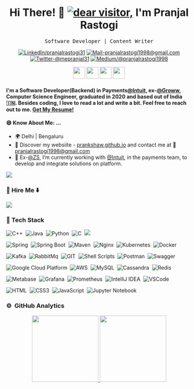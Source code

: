 <h1 align='center'> Hi There! 👋 <a href="#"><img src="https://visitor-badge.glitch.me/badge?page_id=prankshaw.prankshaw" alt="dear visitor,"></a> I'm Pranjal Rastogi</h1>
<p align='center'> <samp>Software Developer |  Content Writer</samp></p>

<div align="center">
  
<a href="https://www.linkedin.com/in/pranjalrastogi31" target="_blank"><img src="https://img.shields.io/badge/LinkedIn-%230077B5.svg?&style=for-the-badge&logo=linkedin&logoColor=white" alt="LinkedIn/pranjalrastogi31"></a>
<a href="mailto:pranjalrastogi1998@gmail.com" target="_blank"><img src="https://img.shields.io/badge/Mail_Me-c14438?style=for-the-badge&logo=Gmail&logoColor=white" alt="Mail-pranjalrastogi1998@gmail.com"></a>
<a href="https://twitter.com/mepranjal31" target="_blank"><img src="https://img.shields.io/badge/Twitter-1ca0f1?style=for-the-badge&labelColor=1ca0f1&logo=twitter&logoColor=white" alt="Twitter-@mepranjal31"></a>
<a href="https://medium.com/@pranjalrastogi1998" target="_blank"><img src="https://img.shields.io/badge/Medium-03a57a?style=for-the-badge&labelColor=000000&logo=Medium" alt="Medium/@pranjalrastogi1998"></a>

<a href="https://www.facebook.com/pranjal.rastogi.5" target="_blank" rel="noreferrer"><img src="https://raw.githubusercontent.com/danielcranney/readme-generator/main/public/icons/socials/facebook.svg" width="32" height="32" /></a>
<a href="https://www.github.com/prankshaw" target="_blank" rel="noreferrer"><img src="https://raw.githubusercontent.com/danielcranney/readme-generator/main/public/icons/socials/github-dark.svg" width="32" height="32" /></a>
<a href="https://www.dev.to/prankshaw" target="_blank" rel="noreferrer"><img src="https://raw.githubusercontent.com/danielcranney/readme-generator/main/public/icons/socials/devdotto-dark.svg" width="32" height="32" /></a>
<a href="https://stackoverflow.com/users/story/7413611?view=Timeline" target="_blank" rel="noreferrer"><img src="https://raw.githubusercontent.com/danielcranney/readme-generator/main/public/icons/socials/stackoverflow.svg" width="32" height="32" /></a>
</div>


#### I'm a Software Developer(Backend) in Payments[@Intuit](https://www.intuit.com/in/), ex-[@Groww](https://groww.in/), Computer Science Engineer, graduated in 2020 and based out of India🇮🇳. Besides coding, I love to read a lot and write a bit. Feel free to reach out to me. [Get My Resume!](https://www.dropbox.com/s/a82jo1a70ks27el/Pranjal%20Rastogi%20Resume.pdf?dl=0)

#### 😄 Know About Me: ...
*   🌍  Delhi | Bengaluru
* 🔖 Discover my websiite - [prankshaw.github.io](https://prankshaw.github.io/) and contact me at 📨 [pranjalrastogi1998@gmail.com](mailto:pranjalrastogi1998@gmail.com)<br/>
* 🌱 Ex-[@ZS](https://github.com/ZS), I’m currently working with [@Intuit](https://www.intuit.com/in/), in the payments team, to develop and integrate solutions on platform.

<a href="https://www.twitter.com/mepranjal31" target="_blank" rel="noreferrer"><img
                  src="https://img.shields.io/twitter/follow/mepranjal31?logo=twitter&style=for-the-badge&color=0891b2&labelColor=1c1917"/></a>
                  

### 💼 Hire Me ⬇️
<a href = "https://www.dropbox.com/s/a82jo1a70ks27el/Pranjal%20Rastogi%20Resume.pdf?dl=0" target="_blank"><img src = "https://img.shields.io/badge/RESUME-Pranjal%20Rastogi-blueviolet?style=for-the-badge" /></a>


### 🔭 Tech Stack
![C++](https://img.shields.io/badge/C%2B%2B-00599C?style=for-the-badge&logo=c%2B%2B&logoColor=white)&nbsp;
![Java](https://img.shields.io/badge/Java-ED8B00?style=for-the-badge&logo=java&logoColor=white)&nbsp;
![Python](https://img.shields.io/badge/Python-3776AB?style=for-the-badge&logo=python&logoColor=white)&nbsp;
![C](https://img.shields.io/badge/C-00599C?style=for-the-badge&logo=c&logoColor=white)&nbsp;
<img src="https://img.shields.io/badge/OpenJDK-ED8B00?style=for-the-badge&logo=openjdk&logoColor=white" />

![Spring](https://img.shields.io/badge/Spring-3DDC84?style=for-the-badge&logo=spring&logoColor=white)&nbsp;
![Spring Boot](https://img.shields.io/badge/Spring_Boot-F2F4F9?style=for-the-badge&logo=spring-boot)&nbsp;
![Maven](https://img.shields.io/badge/apache_maven-C71A36?style=for-the-badge&logo=apachemaven&logoColor=white)&nbsp;
![Nginx](https://img.shields.io/badge/Nginx-009639?style=for-the-badge&logo=nginx&logoColor=white)&nbsp;
![Kubernetes](https://img.shields.io/badge/kubernetes-326ce5.svg?&style=for-the-badge&logo=kubernetes&logoColor=white)&nbsp;
![Docker](https://img.shields.io/badge/Docker-2CA5E0?style=for-the-badge&logo=docker&logoColor=white)&nbsp;

![Kafka](https://img.shields.io/badge/Apache_Kafka-231F20?style=for-the-badge&logo=apache-kafka&logoColor=white)&nbsp;
![RabbitMq](https://img.shields.io/badge/rabbitmq-%23FF6600.svg?&style=for-the-badge&logo=rabbitmq&logoColor=white)&nbsp;
![GIT](https://img.shields.io/badge/GIT-E44C30?style=for-the-badge&logo=git&logoColor=white)&nbsp;
![Shell Scripts](https://img.shields.io/badge/Shell_Script-121011?style=for-the-badge&logo=gnu-bash&logoColor=white)&nbsp;
![Postman](https://img.shields.io/badge/Postman-FF6C37?style=for-the-badge&logo=Postman&logoColor=white)&nbsp;
![Swagger](https://img.shields.io/badge/Swagger-85EA2D?style=for-the-badge&logo=Swagger&logoColor=white)&nbsp;

![Google Cloud Platform](https://img.shields.io/badge/Google_Cloud-4285F4?style=for-the-badge&logo=google-cloud&logoColor=white)&nbsp;
![AWS](https://img.shields.io/badge/Amazon_AWS-FF9900?style=for-the-badge&logo=amazonaws&logoColor=white)&nbsp;
![MySQL](https://img.shields.io/badge/MySQL-00000F?style=for-the-badge&logo=mysql&logoColor=white)&nbsp;
![Cassandra](https://img.shields.io/badge/Cassandra-1287B1?style=for-the-badge&logo=apache%20cassandra&logoColor=white)&nbsp;
![Redis](https://img.shields.io/badge/redis-CC0000.svg?&style=for-the-badge&logo=redis&logoColor=white)&nbsp;

![Metabase](https://img.shields.io/badge/Metabase-509EE3?style=for-the-badge&logo=metabase&logoColor=fff)&nbsp;
![Grafana](https://img.shields.io/badge/Grafana-F2F4F9?style=for-the-badge&logo=grafana&logoColor=orange&labelColor=F2F4F9)&nbsp;
![Prometheus](https://img.shields.io/badge/Prometheus-000000?style=for-the-badge&logo=prometheus&labelColor=000000)&nbsp;
![IntelliJ IDEA](https://img.shields.io/badge/IntelliJ_IDEA-000000.svg?style=for-the-badge&logo=intellij-idea&logoColor=white)&nbsp;
![VSCode](https://img.shields.io/badge/VSCode-0078D4?style=for-the-badge&logo=visual%20studio%20code&logoColor=white)&nbsp;

![HTML](https://img.shields.io/badge/HTML5-E34F26?style=for-the-badge&logo=html5&logoColor=white)&nbsp;
![CSS3](https://img.shields.io/badge/CSS3-1572B6?style=for-the-badge&logo=css3&logoColor=white)&nbsp;
![JavaScript](https://img.shields.io/badge/JavaScript-323330?style=for-the-badge&logo=javascript&logoColor=F7DF1E)&nbsp;
![Jupyter Notebook](https://img.shields.io/badge/Jupyter-F37626.svg?&style=for-the-badge&logo=Jupyter&logoColor=white)&nbsp;



### ⚙️ &nbsp;GitHub Analytics
<p align="center">
<a href="https://github.com/flame4ost">
  <img height="180em" src="https://github-readme-stats.vercel.app/api?username=prankshaw&show_icons=true&hide_border=false&theme=radical"/>
  <img height="180em" src="https://github-readme-stats-eight-theta.vercel.app/api/top-langs/?username=prankshaw&layout=compact&langs_count=12&theme=radical&hide=jupyter%20notebook&exclude_repo=https://github.com/prankshaw/about.me"/>
</a>
</p>





<!--
 I Know and Use            |  GitHub Stats 
:-------------------------:|:-------------------------:
![](https://github-readme-stats.vercel.app/api?username=prankshaw&show_icons=true&hide_border=true&theme=radical)  |  ![](https://github-readme-stats-eight-theta.vercel.app/api/top-langs/?username=flame4ost&layout=compact&langs_count=8&theme=radical)
-->
<!--
**prankshaw/prankshaw** is a ✨ _special_ ✨ repository because its `README.md` (this file) appears on your GitHub profile
Here are some ideas to get you started:
- 🔭 I’m currently working on ...
- 🌱 I’m currently learning ...
- 📫 How to reach me
- 👯 I’m looking to collaborate on ...
- 🤔 I’m looking for help with ...
- 💬 Ask me about ...
- 😄 Pronouns: ...
- ⚡ Fun fact: ...
-->
